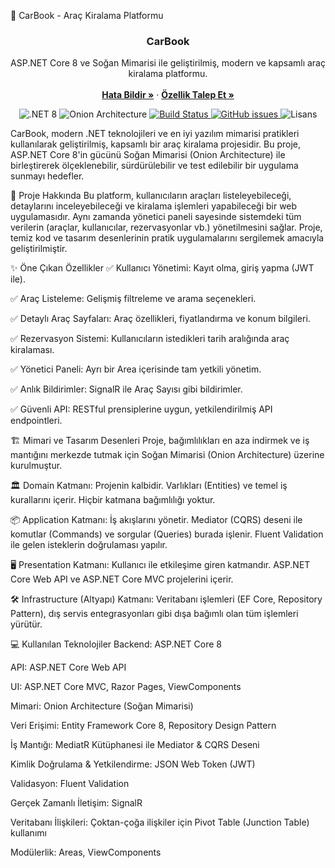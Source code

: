 🚗 CarBook - Araç Kiralama Platformu
<h3 align="center">CarBook</h3>

<p align="center">
  ASP.NET Core 8 ve Soğan Mimarisi ile geliştirilmiş, modern ve kapsamlı araç kiralama platformu.
  <br>
  <br>
  <a href="https://github.com/MuhammedGazi/CarBook/issues/new?assignees=&labels=bug&template=bug_report.md&title=%5BHATA%5D%3A+"><strong>Hata Bildir »</strong></a>
  ·
  <a href="https://github.com/MuhammedGazi/CarBook/issues/new?assignees=&labels=enhancement&template=feature_request.md&title=%5BISTEK%5D%3A+"><strong>Özellik Talep Et »</strong></a>
</p>

<p align="center">
  <img src="https://img.shields.io/badge/.NET-8.0-512BD4?logo=dotnet" alt=".NET 8">
  <img src="https://img.shields.io/badge/Mimari-Soğan-8A2BE2" alt="Onion Architecture">
  <a href="https://github.com/kullanici-adiniz/CarBook/actions">
    <img src="https://github.com/kullanici-adiniz/CarBook/actions/workflows/dotnet.yml/badge.svg" alt="Build Status">
  </a>
  <a href="https://github.com/kullanici-adiniz/CarBook/issues">
    <img src="https://img.shields.io/github/issues/kullanici-adiniz/CarBook" alt="GitHub issues">
  </a>
  <img src="https://img.shields.io/badge/lisans-MIT-green" alt="Lisans">
</p>
CarBook, modern .NET teknolojileri ve en iyi yazılım mimarisi pratikleri kullanılarak geliştirilmiş, kapsamlı bir araç kiralama projesidir. Bu proje, ASP.NET Core 8'in gücünü Soğan Mimarisi (Onion Architecture) ile birleştirerek ölçeklenebilir, sürdürülebilir ve test edilebilir bir uygulama sunmayı hedefler.

📝 Proje Hakkında
Bu platform, kullanıcıların araçları listeleyebileceği, detaylarını inceleyebileceği ve kiralama işlemleri yapabileceği bir web uygulamasıdır. Aynı zamanda yönetici paneli sayesinde sistemdeki tüm verilerin (araçlar, kullanıcılar, rezervasyonlar vb.) yönetilmesini sağlar. Proje, temiz kod ve tasarım desenlerinin pratik uygulamalarını sergilemek amacıyla geliştirilmiştir.

✨ Öne Çıkan Özellikler
✅ Kullanıcı Yönetimi: Kayıt olma, giriş yapma (JWT ile).

✅ Araç Listeleme: Gelişmiş filtreleme ve arama seçenekleri.

✅ Detaylı Araç Sayfaları: Araç özellikleri, fiyatlandırma ve konum bilgileri.

✅ Rezervasyon Sistemi: Kullanıcıların istedikleri tarih aralığında araç kiralaması.

✅ Yönetici Paneli: Ayrı bir Area içerisinde tam yetkili yönetim.

✅ Anlık Bildirimler: SignalR ile Araç Sayısı gibi bildirimler.

✅ Güvenli API: RESTful prensiplerine uygun, yetkilendirilmiş API endpointleri.

🏗️ Mimari ve Tasarım Desenleri
Proje, bağımlılıkları en aza indirmek ve iş mantığını merkezde tutmak için Soğan Mimarisi (Onion Architecture) üzerine kurulmuştur.

🏛️ Domain Katmanı: Projenin kalbidir. Varlıkları (Entities) ve temel iş kurallarını içerir. Hiçbir katmana bağımlılığı yoktur.

📦 Application Katmanı: İş akışlarını yönetir. Mediator (CQRS) deseni ile komutlar (Commands) ve sorgular (Queries) burada işlenir. Fluent Validation ile gelen isteklerin doğrulaması yapılır.

🖥️ Presentation Katmanı: Kullanıcı ile etkileşime giren katmandır. ASP.NET Core Web API ve ASP.NET Core MVC projelerini içerir.

🛠️ Infrastructure (Altyapı) Katmanı: Veritabanı işlemleri (EF Core, Repository Pattern), dış servis entegrasyonları gibi dışa bağımlı olan tüm işlemleri yürütür.

💻 Kullanılan Teknolojiler
Backend: ASP.NET Core 8

API: ASP.NET Core Web API

UI: ASP.NET Core MVC, Razor Pages, ViewComponents

Mimari: Onion Architecture (Soğan Mimarisi)

Veri Erişimi: Entity Framework Core 8, Repository Design Pattern

İş Mantığı: MediatR Kütüphanesi ile Mediator & CQRS Deseni

Kimlik Doğrulama & Yetkilendirme: JSON Web Token (JWT)

Validasyon: Fluent Validation

Gerçek Zamanlı İletişim: SignalR

Veritabanı İlişkileri: Çoktan-çoğa ilişkiler için Pivot Table (Junction Table) kullanımı

Modülerlik: Areas, ViewComponents
